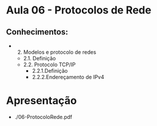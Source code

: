 # Aula 06 -  Protocolos de Rede
## Conhecimentos:
- 2. Modelos e protocolo de redes
    - 2.1. Definição
    - 2.2. Protocolo TCP/IP
        - 2.2.1.Definição
        - 2.2.2.Endereçamento de IPv4

# Apresentação
- ./06-ProtocoloRede.pdf

